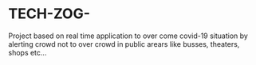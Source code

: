 # TECH-ZOG-
Project based on real time application to over come covid-19 situation by alerting crowd not to over crowd in public arears like busses, theaters, shops etc...
